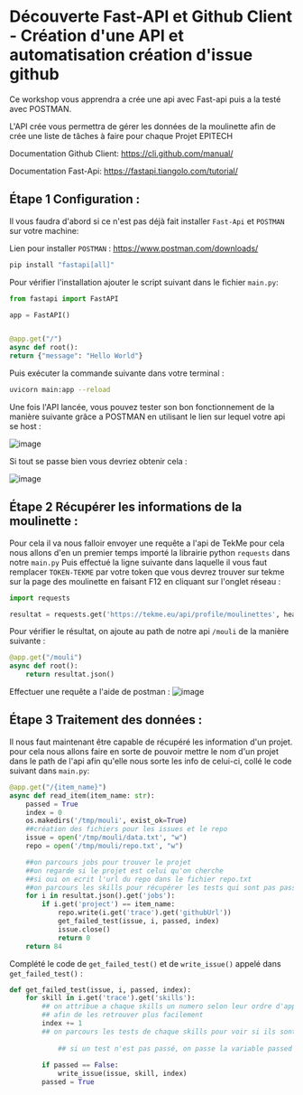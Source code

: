 # Découverte Fast-API et Github Client - Création d'une API et automatisation création d'issue github 

Ce workshop vous apprendra a crée une api avec Fast-api puis a la testé avec POSTMAN.

L'API crée vous permettra de gérer les données de la moulinette afin de crée une liste de tâches à faire pour chaque Projet EPITECH

Documentation Github Client:
https://cli.github.com/manual/

Documentation Fast-Api:
https://fastapi.tiangolo.com/tutorial/

## Étape 1 Configuration :

Il vous faudra d'abord si ce n'est pas déjà fait installer `Fast-Api` et `POSTMAN` sur votre machine:

Lien pour installer `POSTMAN` : https://www.postman.com/downloads/

``` bash
pip install "fastapi[all]"
```

Pour vérifier l'installation ajouter le script suivant dans le fichier `main.py`:

``` py
from fastapi import FastAPI

app = FastAPI()


@app.get("/")
async def root():
return {"message": "Hello World"}
```

Puis exécuter la commande suivante dans votre terminal :

``` bash
uvicorn main:app --reload
```

Une fois l'API lancée, vous pouvez tester son bon fonctionnement de la manière suivante grâce a POSTMAN en utilisant le lien sur lequel votre api se host :

![image](https://github.com/jserygit/Workshop-API-Org/assets/145333959/f244956a-587e-4c89-99d0-63f53b459785)

Si tout se passe bien vous devriez obtenir cela :

![image](https://github.com/jserygit/Workshop-API-Org/assets/145333959/eb588c55-76b4-47e2-b12d-926ebba9a664)

## Étape 2 Récupérer les informations de la moulinette :

Pour cela il va nous falloir envoyer une requête a l'api de TekMe pour cela nous allons d'en un premier temps importé la librairie python `requests` dans notre `main.py`
Puis effectué la ligne suivante dans laquelle il vous faut remplacer `TOKEN-TEKME` par votre token que vous devrez trouver sur tekme sur la page des moulinette en faisant F12 en cliquant sur l'onglet réseau :

``` python
import requests

resultat = requests.get('https://tekme.eu/api/profile/moulinettes', headers={'Authorization': 'TOKEN-TEKME'})
```

Pour vérifier le résultat, on ajoute au path de notre api `/mouli` de la manière suivante :

```python
@app.get("/mouli")
async def root():
    return resultat.json()
```

Effectuer une requête a l'aide de postman :
![image](https://github.com/jserygit/Workshop-API-Org/assets/145333959/c11aef92-70a1-4e97-b0dc-f22396ad49ca)


## Étape 3 Traitement des données :

Il nous faut maintenant être capable de récupéré les information d'un projet.
pour cela nous allons faire en sorte de pouvoir mettre le nom d'un projet dans le path de l'api afin qu'elle nous sorte les info de celui-ci, collé le code suivant dans `main.py`:

```python
@app.get("/{item_name}")
async def read_item(item_name: str):
    passed = True
    index = 0
    os.makedirs('/tmp/mouli', exist_ok=True)
    ##création des fichiers pour les issues et le repo
    issue = open('/tmp/mouli/data.txt', "w")
    repo = open('/tmp/mouli/repo.txt', "w")

    ##on parcours jobs pour trouver le projet
    ##on regarde si le projet est celui qu'on cherche
    ##si oui on ecrit l'url du repo dans le fichier repo.txt
    ##on parcours les skills pour récupérer les tests qui sont pas passés
    for i in resultat.json().get('jobs'):
        if i.get('project') == item_name:
            repo.write(i.get('trace').get('githubUrl'))
            get_failed_test(issue, i, passed, index)
            issue.close()
            return 0
    return 84
```

Complété le code de `get_failed_test()` et de `write_issue()` appelé dans `get_failed_test()` :
```python
def get_failed_test(issue, i, passed, index):
    for skill in i.get('trace').get('skills'):
        ## on attribue a chaque skills un numero selon leur ordre d'apparition
        ## afin de les retrouver plus facilement
        index += 1
        ## on parcours les tests de chaque skills pour voir si ils sont tous passés
        
            ## si un test n'est pas passé, on passe la variable passed a False
            
        if passed == False:
            write_issue(issue, skill, index)
        passed = True
```
